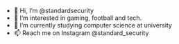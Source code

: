 - 👋 Hi, I’m @standardsecurity
- 👀 I’m interested in gaming, football and tech.
- 🌱 I’m currently studying computer science at university 
- 📫 Reach me on Instagram @standard_security

<!---
standardsecurity/standardsecurity is a ✨ special ✨ repository because its `README.md` (this file) appears on your GitHub profile.
You can click the Preview link to take a look at your changes.
--->
